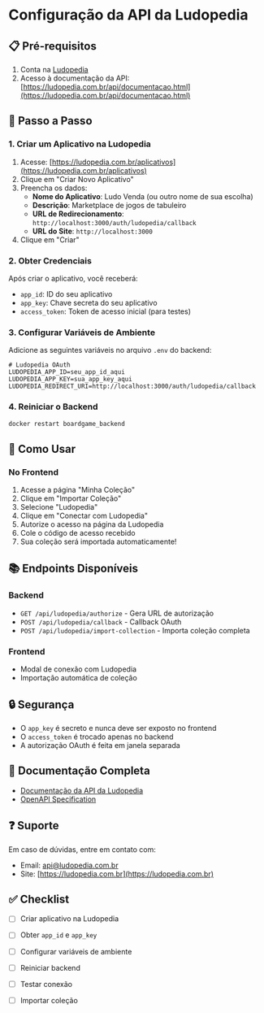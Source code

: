 # Configuração da API da Ludopedia

## 📋 Pré-requisitos

1. Conta na [Ludopedia](https://ludopedia.com.br)
2. Acesso à documentação da API: [https://ludopedia.com.br/api/documentacao.html](https://ludopedia.com.br/api/documentacao.html)

## 🔧 Passo a Passo

### 1. Criar um Aplicativo na Ludopedia

1. Acesse: [https://ludopedia.com.br/aplicativos](https://ludopedia.com.br/aplicativos)
2. Clique em "Criar Novo Aplicativo"
3. Preencha os dados:
   - **Nome do Aplicativo**: Ludo Venda (ou outro nome de sua escolha)
   - **Descrição**: Marketplace de jogos de tabuleiro
   - **URL de Redirecionamento**: `http://localhost:3000/auth/ludopedia/callback`
   - **URL do Site**: `http://localhost:3000`
4. Clique em "Criar"

### 2. Obter Credenciais

Após criar o aplicativo, você receberá:
- `app_id`: ID do seu aplicativo
- `app_key`: Chave secreta do seu aplicativo
- `access_token`: Token de acesso inicial (para testes)

### 3. Configurar Variáveis de Ambiente

Adicione as seguintes variáveis no arquivo `.env` do backend:

```env
# Ludopedia OAuth
LUDOPEDIA_APP_ID=seu_app_id_aqui
LUDOPEDIA_APP_KEY=sua_app_key_aqui
LUDOPEDIA_REDIRECT_URI=http://localhost:3000/auth/ludopedia/callback
```

### 4. Reiniciar o Backend

```bash
docker restart boardgame_backend
```

## 🚀 Como Usar

### No Frontend

1. Acesse a página "Minha Coleção"
2. Clique em "Importar Coleção"
3. Selecione "Ludopedia"
4. Clique em "Conectar com Ludopedia"
5. Autorize o acesso na página da Ludopedia
6. Cole o código de acesso recebido
7. Sua coleção será importada automaticamente!

## 📚 Endpoints Disponíveis

### Backend

- `GET /api/ludopedia/authorize` - Gera URL de autorização
- `POST /api/ludopedia/callback` - Callback OAuth
- `POST /api/ludopedia/import-collection` - Importa coleção completa

### Frontend

- Modal de conexão com Ludopedia
- Importação automática de coleção

## 🔒 Segurança

- O `app_key` é secreto e nunca deve ser exposto no frontend
- O `access_token` é trocado apenas no backend
- A autorização OAuth é feita em janela separada

## 📖 Documentação Completa

- [Documentação da API da Ludopedia](https://ludopedia.com.br/api/documentacao.html)
- [OpenAPI Specification](https://ludopedia.com.br/api/documentacao.html)

## ❓ Suporte

Em caso de dúvidas, entre em contato com:
- Email: api@ludopedia.com.br
- Site: [https://ludopedia.com.br](https://ludopedia.com.br)

## ✅ Checklist

- [ ] Criar aplicativo na Ludopedia
- [ ] Obter `app_id` e `app_key`
- [ ] Configurar variáveis de ambiente
- [ ] Reiniciar backend
- [ ] Testar conexão
- [ ] Importar coleção

